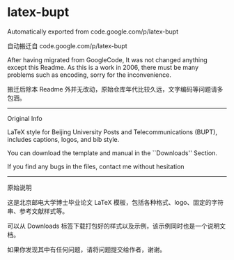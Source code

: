 # latex-bupt
Automatically exported from code.google.com/p/latex-bupt

自动搬迁自 code.google.com/p/latex-bupt

After having migrated from GoogleCode, It was not changed anything except this Readme. As this is a work in 2006, there must be many problems such as encoding, sorry for the inconvenience.

搬迁后除本 Readme 外并无改动，原始仓库年代比较久远，文字编码等问题请多包涵。

---
Original Info

LaTeX style for Beijing University Posts and Telecommunications (BUPT), includes captions, logos, and bib style.

You can download the template and manual in the ``Downloads'' Section.

If you find any bugs in the files, contact me without hesitation


---
原始说明


这是北京邮电大学博士毕业论文 LaTeX 模板，包括各种格式、logo、固定的字符串、参考文献样式等。

可以从 Downloads 标签下载打包好的样式以及示例，该示例同时也是一个说明文档。

如果你发现其中有任何问题，请将问题提交给作者，谢谢。
